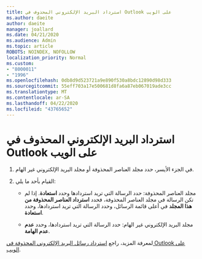 ```yaml
---
title: استرداد البريد الإلكتروني المحذوف في Outlook على الويب
ms.author: daeite
author: daeite
manager: joallard
ms.date: 04/21/2020
ms.audience: Admin
ms.topic: article
ROBOTS: NOINDEX, NOFOLLOW
localization_priority: Normal
ms.custom:
- "8000011"
- "1996"
ms.openlocfilehash: 0db8d9d523721a9e890f530a8bdc12890d98d333
ms.sourcegitcommit: 55eff703a17e500681d8fa6a87eb067019ade3cc
ms.translationtype: MT
ms.contentlocale: ar-SA
ms.lasthandoff: 04/22/2020
ms.locfileid: "43765652"
---
```

# <a name="recover-deleted-email-in-outlook-on-the-web"></a>استرداد البريد الإلكتروني المحذوف في Outlook على الويب

1. في الجزء الأيسر، حدد مجلد العناصر المحذوفة أو مجلد البريد الإلكتروني غير الهام.

2. القيام بأحد ما يلي:

    - مجلد العناصر المحذوفة: حدد الرسالة التي تريد استردادها وحدد **استعادة**. إذا لم تكن الرسالة في مجلد العناصر المحذوفة، فحدد **استرداد العناصر المحذوفة من هذا المجلد** في أعلى قائمة الرسائل، وحدد الرسالة التي تريد استردادها، وحدد **استعادة**.

    - مجلد البريد الإلكتروني غير الهام: حدد الرسالة التي تريد استردادها، وحدد **عدم عدم الهامة**.

لمعرفة المزيد، راجع [استرداد رسائل البريد الإلكتروني المحذوفة في Outlook على الويب](https://support.office.com/article/a8ca78ac-4721-4066-95dd-571842e9fb11).